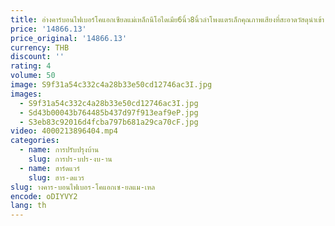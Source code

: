 ```yaml
---
title: อ่างคาร์บอนไฟเบอร์โคแอกเซียลแม่เหล็กนีโอไดเมีย6นิ้ว8นิ้วลำโพงแตรเล็กคุณภาพเสียงที่สะอาดวัสดุนำเข้า
price: '14866.13'
price_original: '14866.13'
currency: THB
discount: ''
rating: 4
volume: 50
image: S9f31a54c332c4a28b33e50cd12746ac3I.jpg
images:
  - S9f31a54c332c4a28b33e50cd12746ac3I.jpg
  - Sd43b00043b764485b437d97f913eaf9eP.jpg
  - S3eb83c92016d4fcba797b681a29ca70cF.jpg
video: 4000213896404.mp4
categories:
  - name: การปรับปรุงบ้าน
    slug: การปร-บปร-งบ-าน
  - name: ฮาร์ดแวร์
    slug: ฮาร-ดแวร
slug: างคาร-บอนไฟเบอร-โคแอกเซ-ยลแม-เหล
encode: oDIYVY2
lang: th
---
```

  